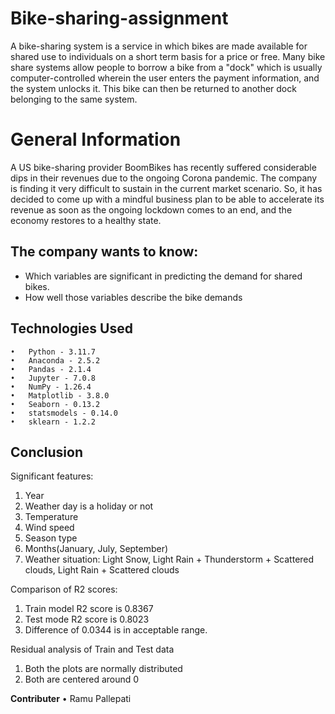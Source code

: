 # Bike-sharing-assignment
A bike-sharing system is a service in which bikes are made available for shared use to individuals on a short term basis for a price or free. Many bike share systems allow people to borrow a bike from a "dock" which is usually computer-controlled wherein the user enters the payment information, and the system unlocks it. This bike can then be returned to another dock belonging to the same system.

# General Information
   A US bike-sharing provider BoomBikes has recently suffered considerable dips in their revenues due to the ongoing Corona pandemic. The company is finding it very difficult to sustain in the current market scenario. So, it has decided to come up with a mindful business plan to be able to accelerate its revenue as soon as the ongoing lockdown comes to an end, and the economy restores to a healthy state. 
   
## The company wants to know:
- Which variables are significant in predicting the demand for shared bikes.
- How well those variables describe the bike demands

## Technologies Used
    •	Python - 3.11.7
	•	Anaconda - 2.5.2
    •	Pandas - 2.1.4
    •	Jupyter - 7.0.8
    •	NumPy - 1.26.4
    •	Matplotlib - 3.8.0
    •	Seaborn - 0.13.2
    •	statsmodels - 0.14.0
    •	sklearn - 1.2.2

## Conclusion

Significant features:
1. Year
2. Weather day is a holiday or not
3. Temperature
4. Wind speed
5. Season type
6. Months(January, July, September)
7. Weather situation: Light Snow, Light Rain + Thunderstorm + Scattered clouds, Light Rain + Scattered clouds

Comparison of R2 scores:
1. Train model R2 score is 0.8367
2. Test mode R2 score is   0.8023
3. Difference of 0.0344 is in acceptable range.

Residual analysis of Train and Test data
1. Both the plots are normally distributed
2. Both are centered around 0

**Contributer**
  •	Ramu Pallepati
